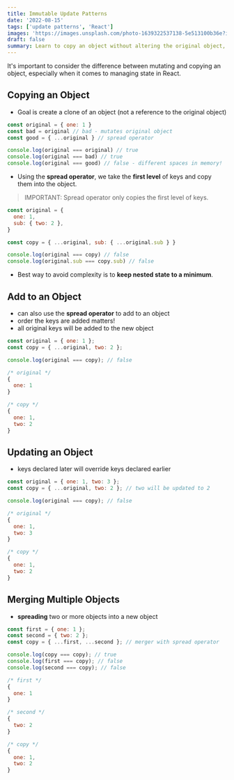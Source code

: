 ```yaml
---
title: Immutable Update Patterns
date: '2022-08-15'
tags: ['update patterns', 'React']
images: 'https://images.unsplash.com/photo-1639322537138-5e513100b36e?ixlib=rb-1.2.1&ixid=MnwxMjA3fDB8MHxwaG90by1wYWdlfHx8fGVufDB8fHx8&auto=format&fit=crop&w=1332&q=80'
draft: false
summary: Learn to copy an object without altering the original object, as well as updating keys and data inside of an object.
---
```


It's important to consider the difference between mutating and copying an object, especially when it comes to managing state in React.

## Copying an Object

- Goal is create a clone of an object (not a reference to the original object)

```js
const original = { one: 1 }
const bad = original // bad - mutates original object
const good = { ...original } // spread operator

console.log(original === original) // true
console.log(original === bad) // true
console.log(original === good) // false - different spaces in memory!
```

- Using the **spread operator**, we take the **first level** of keys and copy them into the object.

> IMPORTANT: Spread operator only copies the first level of keys.

```js
const original = {
  one: 1,
  sub: { two: 2 },
}

const copy = { ...original, sub: { ...original.sub } }

console.log(original === copy) // false
console.log(original.sub === copy.sub) // false
```

- Best way to avoid complexity is to **keep nested state to a minimum**.

## Add to an Object

- can also use the **spread operator** to add to an object
- order the keys are added matters!
- all original keys will be added to the new object

```js
const original = { one: 1 };
const copy = { ...original, two: 2 };

console.log(original === copy); // false

/* original */
{
  one: 1
}

/* copy */
{
  one: 1,
  two: 2
}
```

## Updating an Object

- keys declared later will override keys declared earlier

```js
const original = { one: 1, two: 3 };
const copy = { ...original, two: 2 }; // two will be updated to 2

console.log(original === copy); // false

/* original */
{
  one: 1,
  two: 3
}

/* copy */
{
  one: 1,
  two: 2
}
```

## Merging Multiple Objects

- **spreading** two or more objects into a new object

```js
const first = { one: 1 };
const second = { two: 2 };
const copy = { ...first, ...second }; // merger with spread operator

console.log(copy === copy); // true
console.log(first === copy); // false
console.log(second === copy); // false

/* first */
{
  one: 1
}

/* second */
{
  two: 2
}

/* copy */
{
  one: 1,
  two: 2
}
```
